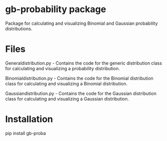 # gb-probability package

Package for calculating and visualizing Binomial and Gaussian probability distributions.

# Files

Generaldistribution.py - Contains the code for the generic distribution class for calculating and visualizing a probability distribution.

Binomialdistribution.py - Contains the code for the Binomial distribution class for calculating and visualizing a Binomial distribution.

Gaussiandistribution.py - Contains the code for the Gaussian distribution class for calculating and visualizing a Gaussian distribution.

# Installation

pip install gb-proba
